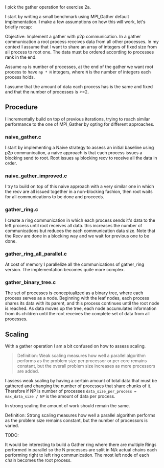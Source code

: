 I pick the gather operation for exercise 2a.

I start by writing a small benchmark using MPI_Gather default implementation.
I make a few assumptions on how this will work, let's briefly recap:

Objective: Implement a gather with p2p communication. In a gather communication
a root process receives data from all other processes. In my context I assume
that I want to share an array of integers of fixed size from all process to root one. The data must be ordered according to processes rank in the end.

Assume `np` is number of processes, at the end of the gather we want root process to have `np * N` integers, where `N` is the number of integers each process holds.

I assume that the amount of data each process has is the same and fixed and that the number of processes is >=2.

## Procedure

I incrementally build on top of previous iterations, trying to reach similar performance to the one of MPI_Gather by opting for different approaches.

### naive_gather.c
I start by implementing a Naive strategy to assess an initial baseline using p2p communication, a naive approach is that each process issues a blocking send to root. Root issues `np` blocking recv to receive all the data in order.

### naive_gather_improved.c
I try to build on top of this naive approach with a very similar one in which the recv are all issued together in a non-blocking fashion, then root waits for all communications to be done and proceeds.

### gather_ring.c
I create a ring communication in which each process sends
it's data to the left process until root receives all data.
this increases the number of communications but reduces the
each communication data size.
Note that the Recv are done in a blocking way and we wait for previous one
to be done.

### gather_ring_all_parallel.c
At cost of memory I parallelize all the communications of gather_ring version. The implementation becomes quite more complex.

### gather_binary_tree.c
The set of processes is conceptualized as a binary tree, where each process serves as a node. Beginning with the leaf nodes, each process shares its data with its parent, and this process continues until the root node is reached. As data moves up the tree, each node accumulates information from its children until the root receives the complete set of data from all processes.


## Scaling

With a gather operation I am a bit confused on how to assess scaling.

> Definition: Weak scaling measures how well a parallel algorithm performs as the problem size per processor or per core remains constant, but the overall problem size increases as more processors are added.

I assess weak scaling by having a certain amount of total data that must be gathered and changing the number of processes that share chunks of it.
Therefore if NP is number of processes
`data_size_per_process = max_data_size / NP` is the amount of data per process.

In strong scaling the amount of work should remain the same.

Definition: Strong scaling measures how well a parallel algorithm performs as the problem size remains constant, but the number of processors is varied.


TODO:

It would be interesting to build a Gather ring where there are multiple Rings performed in parallel
so the N processes are split in N/k actual chains each performing right to left ring communication. The most left node of each chain becomes the root process.